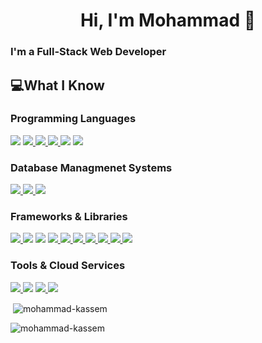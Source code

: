 <h1 align="center" border-bottom="none">Hi, I'm Mohammad 👋 </h1>

### **I'm a Full-Stack Web Developer**







## **💻What I Know**

### **Programming Languages**
<a href="https://www.python.org"><img src="https://img.shields.io/badge/Python-FFD43B?style=for-the-badge&logo=python&logoColor=black"/></a>
<a href="https://www.php.net"> <img src="https://img.shields.io/badge/PHP-9867C5?style=for-the-badge&logo=php&logoColor=white"/> </a>
<a href="https://www.javascript.com"> <img src="https://img.shields.io/badge/JavaScript-f0db4f?style=for-the-badge&logo=javascript&logoColor=black"/> </a>
<a href="https://www.typescriptlang.org/"> <img src="https://img.shields.io/badge/TypeScript-007ACC?style=for-the-badge&logo=typescript&logoColor=white"/> </a>
<a href="https://en.cppreference.com/w/"> <img src="https://img.shields.io/badge/C-0769AD?style=for-the-badge&logo=c&logoColor=white"></a>
<a href="https://go.dev/"> <img src="https://img.shields.io/badge/Go-00ADD8?style=for-the-badge&logo=go&logoColor=white"/> </a>

### **Database Managmenet Systems**
<a href="https://www.mysql.com"> <img src="https://img.shields.io/badge/MySQL-0769AD?style=for-the-badge&logo=mysql&logoColor=white"/> </a>
<a href="https://www.mongodb.com"> <img src="https://img.shields.io/badge/MongoDB-4DB33D?style=for-the-badge&logo=mongodb&logoColor=white"/> </a>
<a href="https://www.firebase.google.com"> <img src="https://img.shields.io/badge/firebase-ffca28?style=for-the-badge&logo=firebase&logoColor=black"/> </a>

### **Frameworks & Libraries**
<a href="https://www.laravel.com/"> <img src="https://img.shields.io/badge/Laravel-FF2D20?style=for-the-badge&logo=laravel&logoColor=white"/> </a>
<img src="https://img.shields.io/badge/Node.js-4DB33D?style=for-the-badge&logo=nodedotjs&logoColor=white"/>
<img src="https://img.shields.io/badge/Express.js-000000?style=for-the-badge&logo=express&logoColor=white"/>
<a href="https://jquery.com"> <img src="https://img.shields.io/badge/jQuery-0769AD?style=for-the-badge&logo=jquery&logoColor=white"/> </a>
<a href="https://getbootstrap.com"> <img src="https://img.shields.io/badge/Bootstrap-563D7C?style=for-the-badge&logo=bootstrap&logoColor=white"/> </a>
<a href="https://reactjs.org"> <img src="https://img.shields.io/badge/React-20232A?style=for-the-badge&logo=react&logoColor=61DAFB"/> </a>
<a href="https://reactnative.dev"> <img src="https://img.shields.io/badge/React_Native-20232A?style=for-the-badge&logo=react&logoColor=61DAFB"/> </a>
<a href="https://angular.io/"> <img src="https://img.shields.io/badge/Angular-DD0031?style=for-the-badge&logo=angular&logoColor=white"/> </a>
<a href="https://expo.dev"> <img src="https://img.shields.io/badge/Expo-0769AD?style=for-the-badge&logo=expo&logoColor=white"/> </a>
<img src="https://img.shields.io/badge/JWT-000000?style=for-the-badge&logo=JSON%20web%20tokens&logoColor=white"/>

### **Tools & Cloud Services**
<a href="https://www.postman.com/"> <img src="https://img.shields.io/badge/Postman-EF5B25?style=for-the-badge&logo=postman&logoColor=white"/> </a>
<a href="https://github.com/"> <img src="https://img.shields.io/badge/GitHub-100000?style=for-the-badge&logo=github&logoColor=white"/></a>
<a href="https://www.figma.com/"> <img src="https://img.shields.io/badge/Figma-F24E1E?style=for-the-badge&logo=figma&logoColor=white"/> </a>
<a href="https://aws.amazon.com/ec2/"> <img src="https://img.shields.io/badge/Amazon_AWS-FF9900?style=for-the-badge&logo=amazonaws&logoColor=white"/></a>

<div>&nbsp;<img align="center" src="https://github-readme-stats.vercel.app/api?username=mohammad-kassem&show_icons=true&theme=algolia&hide=stars,issues&locale=en" alt="mohammad-kassem" /></div>
</p><div><img align="center" src="https://github-readme-stats.vercel.app/api/top-langs?username=mohammad-kassem&show_icons=true&theme=algolia&locale=en&layout=compact" alt="mohammad-kassem" /></div>

